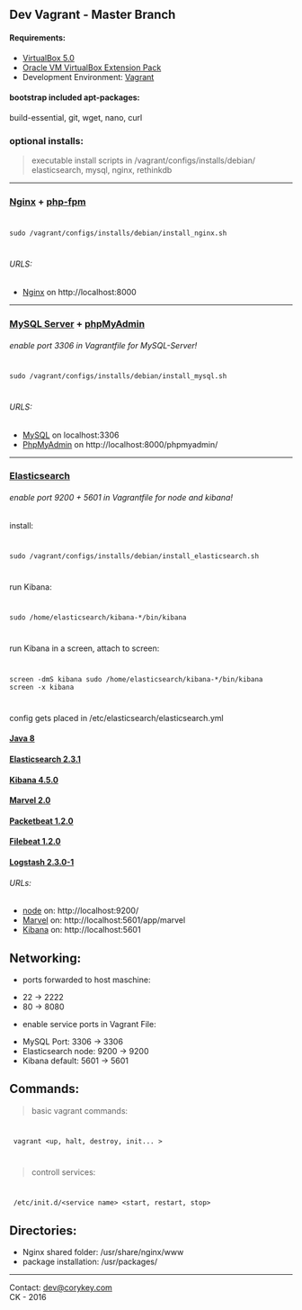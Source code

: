 ## Dev Vagrant - Master Branch

#### Requirements:
+ [VirtualBox 5.0](https://www.virtualbox.org/wiki/Downloads)
+ [Oracle VM VirtualBox Extension Pack](http://download.virtualbox.org/virtualbox/5.1.4/Oracle_VM_VirtualBox_Extension_Pack-5.1.4-110228.vbox-extpack)
+ Development Environment: [Vagrant](https://www.vagrantup.com/downloads.html)

#### bootstrap included apt-packages:
build-essential, git, wget, nano, curl

### optional installs:

>executable install scripts in /vagrant/configs/installs/debian/<br>
>elasticsearch, mysql, nginx, rethinkdb

***

### [Nginx](http://nginx.org/) + [php-fpm](http://php-fpm.org/)

#
	sudo /vagrant/configs/installs/debian/install_nginx.sh
#
###### URLS:
+ [Nginx](http://nginx.org/) on http://localhost:8000

***

### [MySQL Server](https://www.mysql.de/) + [phpMyAdmin](https://www.phpmyadmin.net/)
###### enable port 3306 in Vagrantfile for MySQL-Server!
#
	sudo /vagrant/configs/installs/debian/install_mysql.sh
#

###### URLS:
+ [MySQL](https://www.mysql.de/) on localhost:3306
+ [PhpMyAdmin](https://www.phpmyadmin.net/) on http://localhost:8000/phpmyadmin/

***

### [Elasticsearch](https://www.elastic.co/)
###### enable port 9200 + 5601 in Vagrantfile for node and kibana!
install:
#
	sudo /vagrant/configs/installs/debian/install_elasticsearch.sh
#

run Kibana:
#
	sudo /home/elasticsearch/kibana-*/bin/kibana
#
run Kibana in a screen, attach to screen:
#
	screen -dmS kibana sudo /home/elasticsearch/kibana-*/bin/kibana
    screen -x kibana
#
config gets placed in /etc/elasticsearch/elasticsearch.yml
<br>

#### [Java 8](http://www.oracle.com/technetwork/java/javase/overview/java8-2100321.html)
#### [Elasticsearch 2.3.1](https://www.elastic.co/products/elasticsearch)
#### [Kibana 4.5.0](https://www.elastic.co/products/kibana)
#### [Marvel 2.0](https://www.elastic.co/products/marvel)
#### [Packetbeat 1.2.0](https://www.elastic.co/products/beats)
#### [Filebeat 1.2.0](https://www.elastic.co/products/beats)
#### [Logstash 2.3.0-1](https://www.elastic.co/products/logstash)


###### URLs:
+ [node](https://www.elastic.co/guide/en/elasticsearch/reference/current/index.html) on: http://localhost:9200/
+ [Marvel](https://www.elastic.co/guide/en/marvel/current/index.html) on: http://localhost:5601/app/marvel
+ [Kibana](https://www.elastic.co/guide/en/kibana/current/index.html) on: http://localhost:5601
## Networking:

* ports forwarded to host maschine:
+ 22 -> 2222
+ 80 -> 8080

* enable service ports in Vagrant File:
+ MySQL Port: 3306 -> 3306
+ Elasticsearch node: 9200 -> 9200
+ Kibana default: 5601 -> 5601

## Commands:

> basic vagrant commands:
#
     vagrant <up, halt, destroy, init... >
 #
 > controll services:
  #
     /etc/init.d/<service name> <start, restart, stop>

## Directories:

 - Nginx shared folder: /usr/share/nginx/www
 - package installation: /usr/packages/


***

Contact: <dev@corykey.com>
<br>CK - 2016
